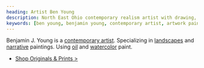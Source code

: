 ```yaml
---
heading: Artist Ben Young
description: North East Ohio contemporary realism artist with drawing, watercolor, pastels, and oil paintings. Specializing in landscapes and narrative artwork.
keywords: [ben young, benjamin young, contemporary artist, artwork paintings, impressionism paintings, realism art]
---
```


Benjamin J. Young is a [contemporary artist](/about). Specializing in [landscapes](/categories/landscape) and [narrative](/categories/narrative) paintings.
Using [oil](/mediums/oil) and [watercolor](/mediums/watercolor) paint.

* [Shop Originals &amp; Prints &gt;](/shop)